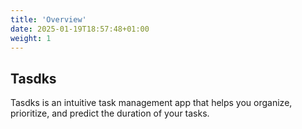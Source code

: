 ```yaml
---
title: 'Overview'
date: 2025-01-19T18:57:48+01:00
weight: 1
---
```


## Tasdks

Tasdks is an intuitive task management app that helps you organize, prioritize, and predict the duration of your tasks. 
